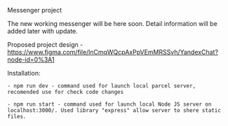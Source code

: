 Messenger project

The new working messenger will be here soon. Detail information will be added later with update. 

Proposed project design - https://www.figma.com/file/lnCmqWQcpAxPpVEmMRSSvh/YandexChat?node-id=0%3A1

Installation:

    - npm run dev - command used for launch local parcel server, recomended use for check code changes

    - npm run start - command used for launch local Node JS server on localhost:3000/. Used library "express" allow server to shere static files.    

